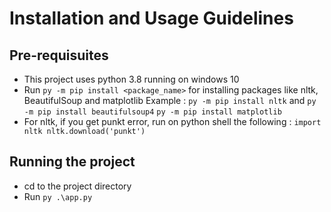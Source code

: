 # Installation and Usage Guidelines

## Pre-requisuites

* This project uses python 3.8 running on windows 10
* Run `py -m pip install <package_name>` for installing packages like nltk, BeautifulSoup and matplotlib
Example : `py -m pip install nltk` and `py -m pip install beautifulsoup4` `py -m pip install matplotlib`
* For nltk, if you get punkt error, run on python shell the following :
    `import nltk
    nltk.download('punkt')`

## Running the project 

* cd to the project directory
* Run `py .\app.py`
